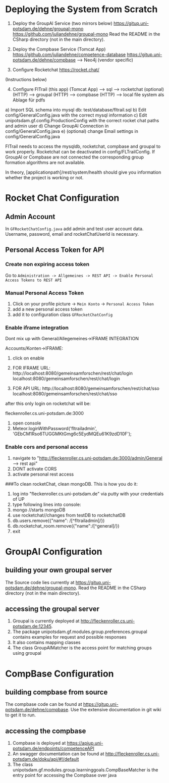 # Deploying the System from Scratch

1. Deploy the GroupAl Service (two mirrors below)
https://gitup.uni-potsdam.de/dehne/groupal-mono
https://github.com/juliandehne/groupal-mono
Read the README in the CSharp directory (not in the main directory).

2. Deploy the Compbase Service (Tomcat App)
https://github.com/juliandehne/competence-database
https://gitup.uni-potsdam.de/dehne/compbase
--> Neo4j (vendor specific)

3. Configure Rocketchat 
https://rocket.chat/

(Instructions below)

4. Configure FlTrail (this app) (Tomcat App)
--> sql
--> rocketchat (optional) (HTTP)
--> groupal (HTTP)
--> compbase (HTTP)
--> local file system als Ablage für pdfs 

a) Import SQL schema into mysql db: test/database/fltrail.sql 
b) Edit config/GeneralConfig.java with the correct mysql information
c) Edit unipotsdam.gf.config.ProductionConfig with the correct rocket chat paths and admin user
d) Change GroupAl Connection in config/GeneralConfig.java
e) (optional) change Email settings in config/GeneralConfig.java

FlTrail needs to access the mysqldb, rocketchat, compbase and groupal to work properly. Rocketchat can be deactivated
 in config/FLTrailConfig. If GroupAl or Compbase are not connected the corresponding group formation algorithms are 
 not available. 
 
 In theory, [applicationpath]/rest/system/health should give you information whether the project is working or not. 


# Rocket Chat Configuration

## Admin Account
In `GFRocketChatConfig.java` add admin and test user account data.
Username, password, email and rocketChatUserId is necessary. 

## Personal Access Token for API
### Create non expiring access token
Go to `Administration -> Allgemeines -> REST API -> Enable Personal Access Tokens to REST API` 

### Manual Personal Access Token
1. Click on your profile picture -> `Mein Konto` -> `Personal Access Token`
1. add a new personal access token
1. add it to configuration class `GFRocketChatConfig`

### Enable iframe integration
Dont mix up with General/Allegemeines->IFRAME INTEGRATION

Accounts/Konten->IFRAME:

1. click on enable

1. FOR IFRAME URL: http://localhost:8080/gemeinsamforschen/rest/chat/login
localhost:8080/gemeinsamforschen/rest/chat/login

1. FOR API URL: http://localhost:8080/gemeinsamforschen/rest/chat/sso
localhost:8080/gemeinsamforschen/rest/chat/sso

after this only login on rocketchat will be:

fleckenroller.cs.uni-potsdam.de:3000
1. open console
1. Meteor.loginWithPassword('fltrailadmin', 'GEbCM1Rso6TUGGMKtGmg6c5EydMQEu61K9zdD10F');

### Enable cors and personal access

1. navigate to "http://fleckenroller.cs.uni-potsdam.de:3000/admin/General --> rest api"
2. DONT activate CORS
3. activate personal rest access

###To clean rocketChat, clean mongoDB. This is how you do it:
   
   1. log into "fleckenroller.cs.uni-potsdam.de" via putty with your credentials of UP
   2. type following lines into console:
   3. mongo			//starts mongoDB
   4. use rocketchat//changes from testDB to rocketchatDB		
   5. db.users.remove({"name": /[^fltrailadmin]/})
   6. db.rocketchat_room.remove({"name":/[^general]/})
   7. exit
   
# GroupAl Configuration

## building your own groupal server

The Source code lies currently at https://gitup.uni-potsdam.de/dehne/groupal-mono.
Read the README in the CSharp directory (not in the main directory).

## accessing the groupal server 

1. Groupal is currently deployed at http://fleckenroller.cs.uni-potsdam.de:12345.
1. The package unipotsdam.gf.modules.group.preferences.groupal contains examples for request and possible responses
1. It also contains mapping classes
1. The class GroupAlMatcher is the access point for matching groups using groupal

# CompBase Configuration

## building compbase from source

The compbase code can be found at https://gitup.uni-potsdam.de/dehne/compbase. Use the extensive documentation
in git wiki to get it to run.

## accessing the compbase

1. Compbase is deployed at https://apiup.uni-potsdam.de/endpoints/competenceAPI
2. An swagger documentation can be found at http://fleckenroller.cs.uni-potsdam.de/doku/api/#!/default
3. The class unipotsdam.gf.modules.group.learninggoals.CompBaseMatcher is the entry point for accessing the Compbase 
over java